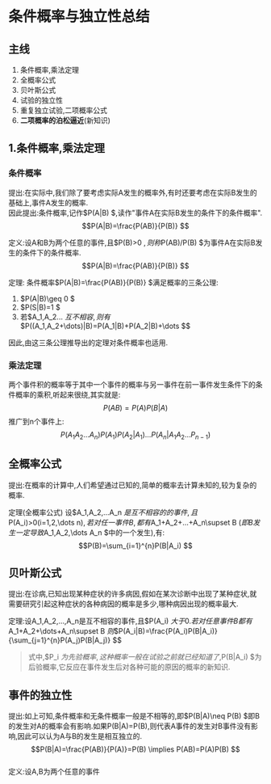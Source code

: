 # 条件概率与独立性总结
## 主线
1. 条件概率,乘法定理
2. 全概率公式
3. 贝叶斯公式
4. 试验的独立性
5. 重复独立试验,二项概率公式
6. **二项概率的泊松逼近**(新知识)
## 1.条件概率,乘法定理
### 条件概率
提出:在实际中,我们除了要考虑实际A发生的概率外,有时还要考虑在实际B发生的基础上,事件A发生的概率.  
因此提出:条件概率,记作$P(A|B) $,读作"事件A在实际B发生的条件下的条件概率".
$$P(A|B)=\frac{P(AB)}{P(B)} $$

定义:设A和B为两个任意的事件,且$P(B)>0 $,则称$P(AB)/P(B) $为事件A在实际B发生的条件下的条件概率.
$$P(A|B)=\frac{P(AB)}{P(B)} $$

定理: 条件概率$P(A|B)=\frac{P(AB)}{P(B)} $满足概率的三条公理:
1. $P(A|B)\geq 0 $
2. $P(S|B)=1 $
3. 若$A_1,A_2... $互不相容,则有$$P((A_1,A_2+\dots)|B)=P(A_1|B)+P(A_2|B)+\dots $$

因此,由这三条公理推导出的定理对条件概率也适用.

### 乘法定理
两个事件积的概率等于其中一个事件的概率与另一事件在前一事件发生条件下的条件概率的乘积,听起来很绕,其实就是:
$$P(AB)=P(A)P(B|A) $$
推广到n个事件上:$$P(A_1A_2\dots A_n)P(A_1)P(A_2|A_1)\dots P(A_n|A_1A_2\dots P_{n-1}) $$
## 全概率公式
提出:在概率的计算中,人们希望通过已知的,简单的概率去计算未知的,较为复杂的概率.

定理(全概率公式) 设$A_1,A_2,...A_n $是互不相容的的事件,且$P(A_i)>0(i=1,2,\dots n)$,若对任一事件B,都有$A_1+A_2+...+A_n\supset B $(即B发生一定导致$A_1,A_2,\dots A_n $中的一个发生),有:
$$P(B)=\sum_{i=1}^{n}P(B|A_i) $$
## 贝叶斯公式
提出:在诊病,已知出现某种症状的许多病因,假如在某次诊断中出现了某种症状,就需要研究引起这种症状的各种病因的概率是多少,哪种病因出现的概率最大.

定理:设A_1,A_2,...,A_n是互不相容的事件,且$P(A_i) $大于0.若对任意事件B都有$A_1+A_2+\dots+A_n\supset B $则$$P(A_i|B)=\frac{P(A_i)P(B|A_i)}{\sum_{j=1}^{n}P(A_j)P(B|A_j)} $$
> 式中,$P_i $为先验概率,这种概率一般在试验之前就已经知道了,$P(B|A_i) $为后验概率,它反应在事件发生后对各种可能的原因的概率的新知识.

## 事件的独立性
提出:如上可知,条件概率和无条件概率一般是不相等的,即$P(B|A)\neq P(B) $即B的发生对A的概率会有影响.如果P(B|A)=P(B),则代表A事件的发生对B事件没有影响,因此可以认为A与B的发生是相互独立的.
$$P(B|A)=\frac{P(AB)}{P(A)}=P(B) \implies P(AB)=P(A)P(B) $$  
定义:设A,B为两个任意的事件


